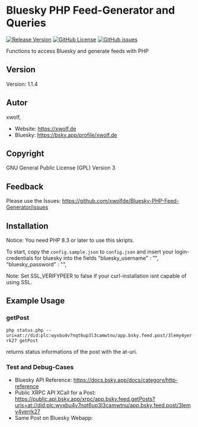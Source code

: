 # Bluesky PHP Feed-Generator and Queries

[![Release Version](https://img.shields.io/github/v/release/xwolfde/Bluesky-PHP-Feed-Generator?label=Release+Version)](https://github.com/xwolfde/Bluesky-PHP-Feed-Generator/releases/) [![GitHub License](https://img.shields.io/github/license/xwolfde/Bluesky-PHP-Feed-Generator?label=Lizenz)](https://github.com/xwolfde/Bluesky-PHP-Feed-Generator/blob/main/LICENSE) [![GitHub issues](https://img.shields.io/github/issues/xwolfde/Bluesky-PHP-Feed-Generator)](https://github.com/xwolfde/Bluesky-PHP-Feed-Generator/issues)

Functions to access Bluesky and generate feeds with PHP

## Version

Version: 1.1.4

## Autor 

xwolf, 
- Website: https://xwolf.de
- Bluesky: https://bsky.app/profile/xwolf.de

## Copyright

GNU General Public License (GPL) Version 3


## Feedback

Please use the Issues:
 https://github.com/xwolfde/Bluesky-PHP-Feed-Generator/issues


## Installation

Notice: You need PHP 8.3 or later to use this skripts.

To start, copy the `config.sample.json` to `config.json` and insert your login-credentials for bluesky into the fields
    "bluesky_username" : "",
    "bluesky_password" : "",

Note: Set SSL_VERIFYPEER to false if your curl-installation isnt capable of using SSL.


## Example Usage

### getPost

`php status.php --uri=at://did:plc:wyxbu4v7nqt6up3l3camwtnu/app.bsky.feed.post/3lemy4yerrk27 getPost`

returns status informations of the post with the at-uri.



### Test and Debug-Cases

* Bluesky API Reference: https://docs.bsky.app/docs/category/http-reference
* Public XRPC API XCall for a Post: https://public.api.bsky.app/xrpc/app.bsky.feed.getPosts?uris=at://did:plc:wyxbu4v7nqt6up3l3camwtnu/app.bsky.feed.post/3lemy4yerrk27
* Same Post on Bluesky Webapp: 
